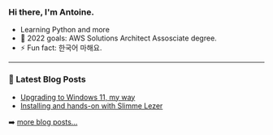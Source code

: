 ### Hi there, I'm Antoine.

- Learning Python and more
- 🥅 2022 goals: AWS Solutions Architect Assosciate degree.
- ⚡ Fun fact: 한국어 마해요.

---

### 📕 Latest Blog Posts

<!-- BLOG-POST-LIST:START -->
- [Upgrading to Windows 11, my way](https://blog.twan.io/post/upgrading_to_windows_11/)
- [Installing and hands-on with Slimme Lezer](https://blog.twan.io/post/installing_and_hands_on_with_home_assistant_slimme_lezer/)
<!-- BLOG-POST-LIST:END -->

➡️ [more blog posts...](https://blog.twan.io)
